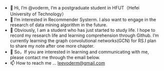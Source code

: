 - 👋 Hi, I’m @voderm, I’m a postgraduate student in HFUT（Hefei University of Technology）
- 👀 I’m interested in Recommender Systerm. I also want to engage in the research of data mining algorithm in the future.
- 🌱 Obviously, I am a student who has just started to study life. I hope to record my research life and learning comprehension through Github.
I’m currently learning the graph convolutional networks(GCN) for RS.I plan to share my note after one more chapter.
- 💞️ So，If you are interested in learning and communicating with me, please contact me through the email below.
- 📫 How to reach me ...
  leevoderm@gmail.com

<!---
voderm/voderm is a ✨ special ✨ repository because its `README.md` (this file) appears on your GitHub profile.
You can click the Preview link to take a look at your changes.
--->
